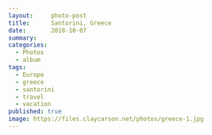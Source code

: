 ```yaml
---
layout:     photo-post
title:      Santorini, Greece
date:       2018-10-07
summary:    
categories:
  - Photos
  - album
tags:
  - Europe
  - greece
  - santorini
  - travel
  - vacation
published: true
image: https://files.claycarson.net/photos/greece-1.jpg
---
```

